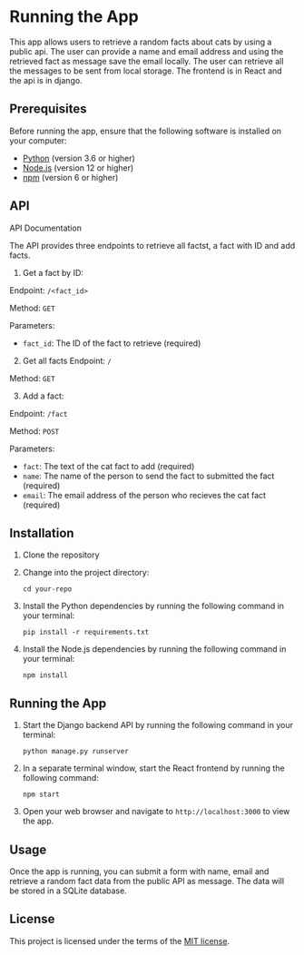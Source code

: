 # Running the App

This app   allows users to retrieve a random facts about cats by using a public api. The user can provide a name and email address and using the retrieved fact as message save the email locally. The user can retrieve all the messages to be sent from local storage.  The frontend is in React and the api is in django. 

## Prerequisites

Before running the app, ensure that the following software is installed on your computer:

- [Python](https://www.python.org/downloads/) (version 3.6 or higher)
- [Node.js](https://nodejs.org/en/download/) (version 12 or higher)
- [npm](https://www.npmjs.com/get-npm) (version 6 or higher)

## API 
API Documentation

The API provides three endpoints to retrieve all factst, a fact with ID and add facts.

1. Get a fact by ID:

Endpoint: `/<fact_id>`

Method: `GET`

Parameters:

- `fact_id`: The ID of the fact to retrieve (required)

2. Get all facts
Endpoint: `/`

Method: `GET`

3. Add a fact:

Endpoint: `/fact`

Method: `POST`

Parameters:

- `fact`: The text of the cat fact to add (required)
- `name`: The name of the person to send the fact to  submitted the fact (required)
- `email`: The email address of the person who recieves  the cat  fact (required)

## Installation

1. Clone the repository 

2. Change into the project directory:

   ```
   cd your-repo
   ```

3. Install the Python dependencies by running the following command in your terminal:

   ```
   pip install -r requirements.txt
   ```

4. Install the Node.js dependencies by running the following command in your terminal:

   ```
   npm install
   ```

## Running the App

1. Start the Django backend API by running the following command in your terminal:

   ```
   python manage.py runserver
   ```

2. In a separate terminal window, start the React frontend by running the following command:

   ```
   npm start
   ```

3. Open your web browser and navigate to `http://localhost:3000` to view the app.

## Usage

Once the app is running, you can submit a form with name, email and retrieve a random fact data from the public API as message. The data will be stored in a SQLite database.

## License

This project is licensed under the terms of the [MIT license](https://opensource.org/licenses/MIT).